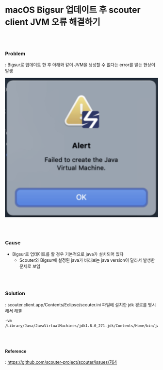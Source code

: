 # macOS Bigsur 업데이트 후 scouter client JVM 오류 해결하기

<br>

<br>

### Problem

: Bigsur로 업데이트 한 후 아래와 같이 JVM을 생성할 수 없다는 error를 뱉는 현상이 발생

![scouter_client_jvm_error](../images/scouter_client_jvm_error.png)

<br>

<br>

### Cause

- Bigsur로 업데이트를 할 경우 기본적으로 java가 설치되어 있다
  - Scouter와 Bigsur에 설정된 java가 바라보는 java version이 달라서 발생한 문제로 보임

<br>

<br>

### Solution

: scouter.client.app/Contents/Eclipse/scouter.ini 파일에 설치한 jdk 경로를 명시해서 해결

```bash
-vm
/Library/Java/JavaVirtualMachines/jdk1.8.0_271.jdk/Contents/Home/bin/java
```

<br>

<br>

#### Reference

: https://github.com/scouter-project/scouter/issues/764